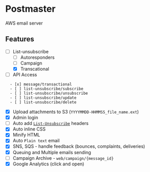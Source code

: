 # Postmaster

AWS email server

## Features

- [ ] List-unsubscribe
  - [ ] Autoresponders
  - [ ] Campaign
  - [x] Transcational
- [ ] API Access
 
```
  - [x] message/transactional
  - [ ] list-unsubscribe/subscribe
  - [ ] list-unsubscribe/unsubscribe
  - [ ] list-unsubscribe/update
  - [ ] list-unsubscribe/delete
```

- [x] Upload attachments to S3 (`YYYYMMDD-HHMMSS_file_name.ext`)
- [x] Admin login
- [ ] Auto add [`List-Unsubscribe`](http://www.list-unsubscribe.com/) headers
- [x] Auto inline CSS
- [x] Minify HTML
- [x] Auto `Plain text` email
- [x] SNS, SQS - handle feedback (bounces, complaints, deliveries)
- [x] Queuing and Multiple emails sending
- [ ] Campaign Archive - `web/campaign/{message_id}`
- [x] Google Analytics (click and open)
